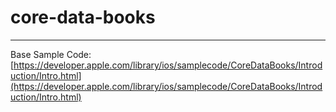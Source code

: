 # core-data-books

---

Base Sample Code: [https://developer.apple.com/library/ios/samplecode/CoreDataBooks/Introduction/Intro.html](https://developer.apple.com/library/ios/samplecode/CoreDataBooks/Introduction/Intro.html)

